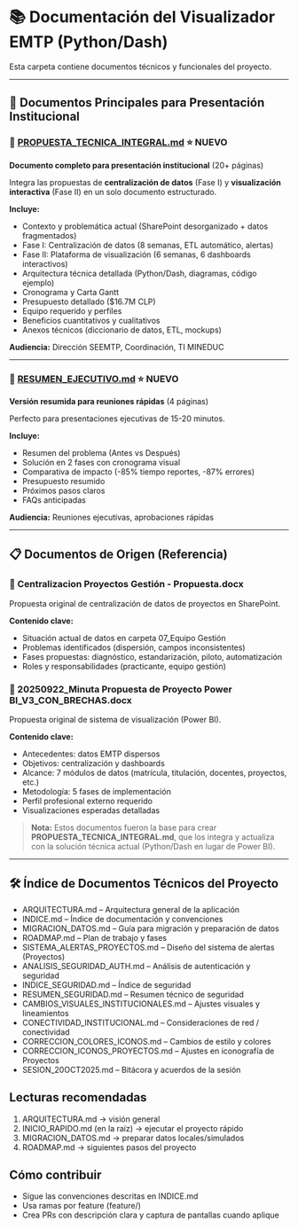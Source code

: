 # 📚 Documentación del Visualizador EMTP (Python/Dash)

Esta carpeta contiene documentos técnicos y funcionales del proyecto.

---

## 🎯 Documentos Principales para Presentación Institucional

### 📄 [PROPUESTA_TECNICA_INTEGRAL.md](PROPUESTA_TECNICA_INTEGRAL.md) ⭐ NUEVO
**Documento completo para presentación institucional** (20+ páginas)

Integra las propuestas de **centralización de datos** (Fase I) y **visualización interactiva** (Fase II) en un solo documento estructurado.

**Incluye:**
- Contexto y problemática actual (SharePoint desorganizado + datos fragmentados)
- Fase I: Centralización de datos (8 semanas, ETL automático, alertas)
- Fase II: Plataforma de visualización (6 semanas, 6 dashboards interactivos)
- Arquitectura técnica detallada (Python/Dash, diagramas, código ejemplo)
- Cronograma y Carta Gantt
- Presupuesto detallado ($16.7M CLP)
- Equipo requerido y perfiles
- Beneficios cuantitativos y cualitativos
- Anexos técnicos (diccionario de datos, ETL, mockups)

**Audiencia:** Dirección SEEMTP, Coordinación, TI MINEDUC

---

### 📄 [RESUMEN_EJECUTIVO.md](RESUMEN_EJECUTIVO.md) ⭐ NUEVO
**Versión resumida para reuniones rápidas** (4 páginas)

Perfecto para presentaciones ejecutivas de 15-20 minutos.

**Incluye:**
- Resumen del problema (Antes vs Después)
- Solución en 2 fases con cronograma visual
- Comparativa de impacto (-85% tiempo reportes, -87% errores)
- Presupuesto resumido
- Próximos pasos claros
- FAQs anticipadas

**Audiencia:** Reuniones ejecutivas, aprobaciones rápidas

---

## 📋 Documentos de Origen (Referencia)

### 📄 Centralizacion Proyectos Gestión - Propuesta.docx
Propuesta original de centralización de datos de proyectos en SharePoint.

**Contenido clave:**
- Situación actual de datos en carpeta 07_Equipo Gestión
- Problemas identificados (dispersión, campos inconsistentes)
- Fases propuestas: diagnóstico, estandarización, piloto, automatización
- Roles y responsabilidades (practicante, equipo gestión)

### 📄 20250922_Minuta Propuesta de Proyecto Power BI_V3_CON_BRECHAS.docx
Propuesta original de sistema de visualización (Power BI).

**Contenido clave:**
- Antecedentes: datos EMTP dispersos
- Objetivos: centralización y dashboards
- Alcance: 7 módulos de datos (matrícula, titulación, docentes, proyectos, etc.)
- Metodología: 5 fases de implementación
- Perfil profesional externo requerido
- Visualizaciones esperadas detalladas

> **Nota:** Estos documentos fueron la base para crear **PROPUESTA_TECNICA_INTEGRAL.md**, que los integra y actualiza con la solución técnica actual (Python/Dash en lugar de Power BI).

---

## 🛠️ Índice de Documentos Técnicos del Proyecto



- ARQUITECTURA.md – Arquitectura general de la aplicación
- INDICE.md – Índice de documentación y convenciones
- MIGRACION_DATOS.md – Guía para migración y preparación de datos
- ROADMAP.md – Plan de trabajo y fases
- SISTEMA_ALERTAS_PROYECTOS.md – Diseño del sistema de alertas (Proyectos)
- ANALISIS_SEGURIDAD_AUTH.md – Análisis de autenticación y seguridad
- INDICE_SEGURIDAD.md – Índice de seguridad
- RESUMEN_SEGURIDAD.md – Resumen técnico de seguridad
- CAMBIOS_VISUALES_INSTITUCIONALES.md – Ajustes visuales y lineamientos
- CONECTIVIDAD_INSTITUCIONAL.md – Consideraciones de red / conectividad
- CORRECCION_COLORES_ICONOS.md – Cambios de estilo y colores
- CORRECCION_ICONOS_PROYECTOS.md – Ajustes en iconografía de Proyectos
- SESION_20OCT2025.md – Bitácora y acuerdos de la sesión

## Lecturas recomendadas

1. ARQUITECTURA.md → visión general
2. INICIO_RAPIDO.md (en la raíz) → ejecutar el proyecto rápido
3. MIGRACION_DATOS.md → preparar datos locales/simulados
4. ROADMAP.md → siguientes pasos del proyecto

## Cómo contribuir

- Sigue las convenciones descritas en INDICE.md
- Usa ramas por feature (feature/<nombre-corto>)
- Crea PRs con descripción clara y captura de pantallas cuando aplique

